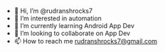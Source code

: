 - 👋 Hi, I’m @rudranshrocks7
- 👀 I’m interested in automation
- 🌱 I’m currently learning Android App Dev
- 💞️ I’m looking to collaborate on App Dev
- 📫 How to reach me rudranshrocks7@gmail.com

<!---
rudranshrocks7/rudranshrocks7 is a ✨ special ✨ repository because its `README.md` (this file) appears on your GitHub profile.
You can click the Preview link to take a look at your changes.
--->
